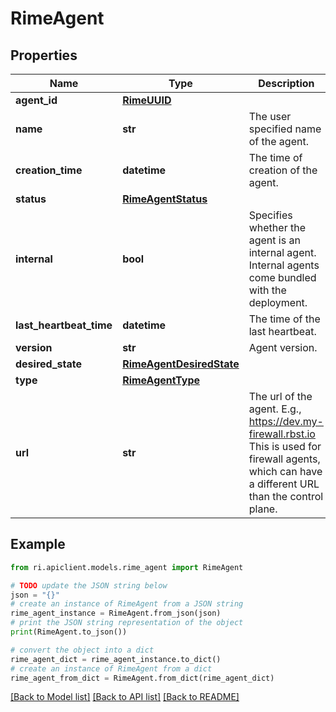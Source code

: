 # RimeAgent


## Properties

Name | Type | Description | Notes
------------ | ------------- | ------------- | -------------
**agent_id** | [**RimeUUID**](RimeUUID.md) |  | [optional] 
**name** | **str** | The user specified name of the agent. | [optional] 
**creation_time** | **datetime** | The time of creation of the agent. | [optional] 
**status** | [**RimeAgentStatus**](RimeAgentStatus.md) |  | [optional] 
**internal** | **bool** | Specifies whether the agent is an internal agent. Internal agents come bundled with the deployment. | [optional] 
**last_heartbeat_time** | **datetime** | The time of the last heartbeat. | [optional] 
**version** | **str** | Agent version. | [optional] 
**desired_state** | [**RimeAgentDesiredState**](RimeAgentDesiredState.md) |  | [optional] 
**type** | [**RimeAgentType**](RimeAgentType.md) |  | [optional] 
**url** | **str** | The url of the agent. E.g., https://dev.my-firewall.rbst.io This is used for firewall agents, which can have a different URL than the control plane. | [optional] 

## Example

```python
from ri.apiclient.models.rime_agent import RimeAgent

# TODO update the JSON string below
json = "{}"
# create an instance of RimeAgent from a JSON string
rime_agent_instance = RimeAgent.from_json(json)
# print the JSON string representation of the object
print(RimeAgent.to_json())

# convert the object into a dict
rime_agent_dict = rime_agent_instance.to_dict()
# create an instance of RimeAgent from a dict
rime_agent_from_dict = RimeAgent.from_dict(rime_agent_dict)
```
[[Back to Model list]](../README.md#documentation-for-models) [[Back to API list]](../README.md#documentation-for-api-endpoints) [[Back to README]](../README.md)

